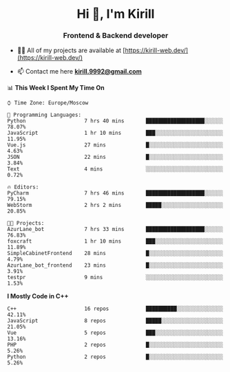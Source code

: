<h1 align="center">Hi 👋, I'm Kirill</h1>
<h3 align="center">Frontend & Backend developer</h3>

- 👨‍💻 All of my projects are available at [https://kirill-web.dev/](https://kirill-web.dev/)

- 📫 Contact me here **kirill.9992@gmail.com**











<!--START_SECTION:waka-->
📊 **This Week I Spent My Time On** 

```text
⌚︎ Time Zone: Europe/Moscow

💬 Programming Languages: 
Python                   7 hrs 40 mins       ███████████████████░░░░░░   78.07% 
JavaScript               1 hr 10 mins        ███░░░░░░░░░░░░░░░░░░░░░░   11.95% 
Vue.js                   27 mins             █░░░░░░░░░░░░░░░░░░░░░░░░   4.63% 
JSON                     22 mins             █░░░░░░░░░░░░░░░░░░░░░░░░   3.84% 
Text                     4 mins              ░░░░░░░░░░░░░░░░░░░░░░░░░   0.72%

🔥 Editors: 
PyCharm                  7 hrs 46 mins       ███████████████████░░░░░░   79.15% 
WebStorm                 2 hrs 2 mins        █████░░░░░░░░░░░░░░░░░░░░   20.85%

🐱‍💻 Projects: 
AzurLane_bot             7 hrs 33 mins       ███████████████████░░░░░░   76.83% 
foxcraft                 1 hr 10 mins        ███░░░░░░░░░░░░░░░░░░░░░░   11.89% 
SimpleCabinetFrontend    28 mins             █░░░░░░░░░░░░░░░░░░░░░░░░   4.79% 
AzurLane_bot_frontend    23 mins             █░░░░░░░░░░░░░░░░░░░░░░░░   3.91% 
testpr                   9 mins              ░░░░░░░░░░░░░░░░░░░░░░░░░   1.53%

```

**I Mostly Code in C++** 

```text
C++                      16 repos            ██████████░░░░░░░░░░░░░░░   42.11% 
JavaScript               8 repos             █████░░░░░░░░░░░░░░░░░░░░   21.05% 
Vue                      5 repos             ███░░░░░░░░░░░░░░░░░░░░░░   13.16% 
PHP                      2 repos             █░░░░░░░░░░░░░░░░░░░░░░░░   5.26% 
Python                   2 repos             █░░░░░░░░░░░░░░░░░░░░░░░░   5.26%

```



<!--END_SECTION:waka-->
